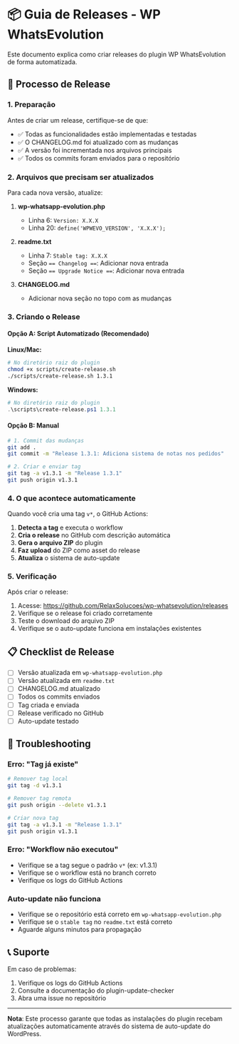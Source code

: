 # 📦 Guia de Releases - WP WhatsEvolution

Este documento explica como criar releases do plugin WP WhatsEvolution de forma automatizada.

## 🚀 Processo de Release

### 1. Preparação

Antes de criar um release, certifique-se de que:

- ✅ Todas as funcionalidades estão implementadas e testadas
- ✅ O CHANGELOG.md foi atualizado com as mudanças
- ✅ A versão foi incrementada nos arquivos principais
- ✅ Todos os commits foram enviados para o repositório

### 2. Arquivos que precisam ser atualizados

Para cada nova versão, atualize:

1. **wp-whatsapp-evolution.php**
   - Linha 6: `Version: X.X.X`
   - Linha 20: `define('WPWEVO_VERSION', 'X.X.X');`

2. **readme.txt**
   - Linha 7: `Stable tag: X.X.X`
   - Seção `== Changelog ==`: Adicionar nova entrada
   - Seção `== Upgrade Notice ==`: Adicionar nova entrada

3. **CHANGELOG.md**
   - Adicionar nova seção no topo com as mudanças

### 3. Criando o Release

#### Opção A: Script Automatizado (Recomendado)

**Linux/Mac:**
```bash
# No diretório raiz do plugin
chmod +x scripts/create-release.sh
./scripts/create-release.sh 1.3.1
```

**Windows:**
```powershell
# No diretório raiz do plugin
.\scripts\create-release.ps1 1.3.1
```

#### Opção B: Manual

```bash
# 1. Commit das mudanças
git add .
git commit -m "Release 1.3.1: Adiciona sistema de notas nos pedidos"

# 2. Criar e enviar tag
git tag -a v1.3.1 -m "Release 1.3.1"
git push origin v1.3.1
```

### 4. O que acontece automaticamente

Quando você cria uma tag `v*`, o GitHub Actions:

1. **Detecta a tag** e executa o workflow
2. **Cria o release** no GitHub com descrição automática
3. **Gera o arquivo ZIP** do plugin
4. **Faz upload** do ZIP como asset do release
5. **Atualiza** o sistema de auto-update

### 5. Verificação

Após criar o release:

1. Acesse: https://github.com/RelaxSolucoes/wp-whatsevolution/releases
2. Verifique se o release foi criado corretamente
3. Teste o download do arquivo ZIP
4. Verifique se o auto-update funciona em instalações existentes

## 📋 Checklist de Release

- [ ] Versão atualizada em `wp-whatsapp-evolution.php`
- [ ] Versão atualizada em `readme.txt`
- [ ] CHANGELOG.md atualizado
- [ ] Todos os commits enviados
- [ ] Tag criada e enviada
- [ ] Release verificado no GitHub
- [ ] Auto-update testado

## 🔧 Troubleshooting

### Erro: "Tag já existe"
```bash
# Remover tag local
git tag -d v1.3.1

# Remover tag remota
git push origin --delete v1.3.1

# Criar nova tag
git tag -a v1.3.1 -m "Release 1.3.1"
git push origin v1.3.1
```

### Erro: "Workflow não executou"
- Verifique se a tag segue o padrão `v*` (ex: v1.3.1)
- Verifique se o workflow está no branch correto
- Verifique os logs do GitHub Actions

### Auto-update não funciona
- Verifique se o repositório está correto em `wp-whatsapp-evolution.php`
- Verifique se o `stable tag` no `readme.txt` está correto
- Aguarde alguns minutos para propagação

## 📞 Suporte

Em caso de problemas:

1. Verifique os logs do GitHub Actions
2. Consulte a documentação do plugin-update-checker
3. Abra uma issue no repositório

---

**Nota**: Este processo garante que todas as instalações do plugin recebam atualizações automaticamente através do sistema de auto-update do WordPress. 